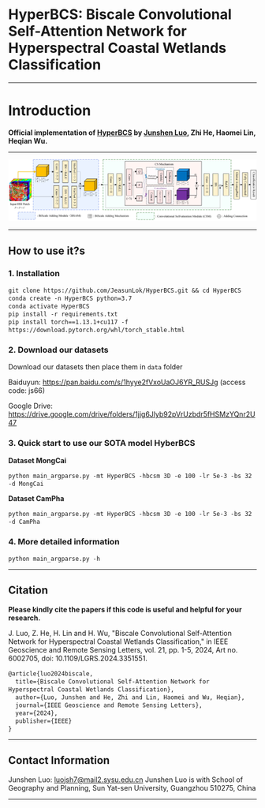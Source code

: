 # HyperBCS: Biscale Convolutional Self-Attention Network for Hyperspectral Coastal Wetlands Classification

***
# Introduction

<b> Official implementation of [HyperBCS](https://ieeexplore.ieee.org/abstract/document/10384648) by [Junshen Luo](https://github.com/JeasunLok), Zhi He, Haomei Lin, Heqian Wu. </b>
***
![](images/3D-HyperBCS.jpg)

***
## How to use it?s
### 1. Installation
```
git clone https://github.com/JeasunLok/HyperBCS.git && cd HyperBCS
conda create -n HyperBCS python=3.7
conda activate HyperBCS
pip install -r requirements.txt
pip install torch==1.13.1+cu117 -f https://download.pytorch.org/whl/torch_stable.html 
```

### 2. Download our datasets

Download our datasets then place them in `data` folder

Baiduyun: https://pan.baidu.com/s/1hyye2fVxoUaOJ6YR_RUSJg 
(access code: js66)

Google Drive: https://drive.google.com/drive/folders/1jjg6Jlyb92pVrUzbdr5fHSMzYQnr2U47

### 3. Quick start to use our SOTA model HyberBCS

<b> Dataset MongCai </b>
```
python main_argparse.py -mt HyperBCS -hbcsm 3D -e 100 -lr 5e-3 -bs 32 -d MongCai
```
<b> Dataset CamPha </b>
```
python main_argparse.py -mt HyperBCS -hbcsm 3D -e 100 -lr 5e-3 -bs 32 -d CamPha
```

### 4. More detailed information
```
python main_argparse.py -h
```

***
## Citation
<b> Please kindly cite the papers if this code is useful and helpful for your research. </b>

J. Luo, Z. He, H. Lin and H. Wu, "Biscale Convolutional Self-Attention Network for Hyperspectral Coastal Wetlands Classification," in IEEE Geoscience and Remote Sensing Letters, vol. 21, pp. 1-5, 2024, Art no. 6002705, doi: 10.1109/LGRS.2024.3351551.

```
@article{luo2024biscale,
  title={Biscale Convolutional Self-Attention Network for Hyperspectral Coastal Wetlands Classification},
  author={Luo, Junshen and He, Zhi and Lin, Haomei and Wu, Heqian},
  journal={IEEE Geoscience and Remote Sensing Letters},
  year={2024},
  publisher={IEEE}
}
```

***
## Contact Information
Junshen Luo: luojsh7@mail2.sysu.edu.cn
Junshen Luo is with School of Geography and Planning, Sun Yat-sen University, Guangzhou 510275, China
***